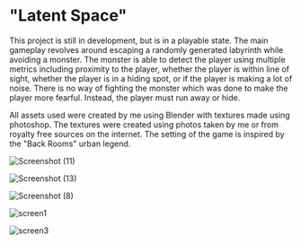 # "Latent Space"

This project is still in development, but is in a playable state. The main gameplay revolves around escaping a randomly generated labyrinth while avoiding a monster. The monster is able to detect the player using multiple metrics including proximity to the player, whether the player is within line of sight, whether the player is in a hiding spot, or if the player is making a lot of noise. There is no way of fighting the monster which was done to make the player more fearful. Instead, the player must run away or hide. 

All assets used were created by me using Blender with textures made using photoshop. The textures were created using photos taken by me or from royalty free sources on the internet. The setting of the game is inspired by the "Back Rooms" urban legend.

![Screenshot (11)](https://user-images.githubusercontent.com/50554331/199840497-60e1bc7f-34a1-495f-97ac-606b936360ce.png)

![Screenshot (13)](https://user-images.githubusercontent.com/50554331/199840535-595cceef-b0ad-43ac-9424-bd222aa45b44.png)

![Screenshot (8)](https://user-images.githubusercontent.com/50554331/199840563-00497ca5-3e50-43c0-bef0-b397ff4c39fa.png)

![screen1](https://user-images.githubusercontent.com/50554331/199840592-cf7dd349-7d8e-4909-b821-0414a9d94895.PNG)

![screen3](https://user-images.githubusercontent.com/50554331/199840595-6d0c87d1-b872-4272-a260-f20074508934.PNG)
